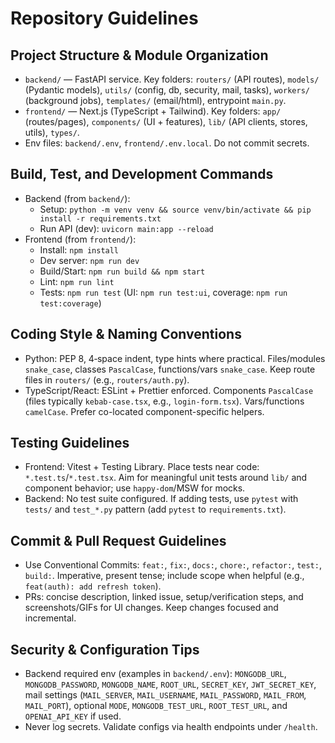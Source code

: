 # Repository Guidelines

## Project Structure & Module Organization
- `backend/` — FastAPI service. Key folders: `routers/` (API routes), `models/` (Pydantic models), `utils/` (config, db, security, mail, tasks), `workers/` (background jobs), `templates/` (email/html), entrypoint `main.py`.
- `frontend/` — Next.js (TypeScript + Tailwind). Key folders: `app/` (routes/pages), `components/` (UI + features), `lib/` (API clients, stores, utils), `types/`.
- Env files: `backend/.env`, `frontend/.env.local`. Do not commit secrets.

## Build, Test, and Development Commands
- Backend (from `backend/`):
  - Setup: `python -m venv venv && source venv/bin/activate && pip install -r requirements.txt`
  - Run API (dev): `uvicorn main:app --reload`
- Frontend (from `frontend/`):
  - Install: `npm install`
  - Dev server: `npm run dev`
  - Build/Start: `npm run build && npm start`
  - Lint: `npm run lint`
  - Tests: `npm run test` (UI: `npm run test:ui`, coverage: `npm run test:coverage`)

## Coding Style & Naming Conventions
- Python: PEP 8, 4‑space indent, type hints where practical. Files/modules `snake_case`, classes `PascalCase`, functions/vars `snake_case`. Keep route files in `routers/` (e.g., `routers/auth.py`).
- TypeScript/React: ESLint + Prettier enforced. Components `PascalCase` (files typically `kebab-case.tsx`, e.g., `login-form.tsx`). Vars/functions `camelCase`. Prefer co-located component-specific helpers.

## Testing Guidelines
- Frontend: Vitest + Testing Library. Place tests near code: `*.test.ts`/`*.test.tsx`. Aim for meaningful unit tests around `lib/` and component behavior; use `happy-dom`/MSW for mocks.
- Backend: No test suite configured. If adding tests, use `pytest` with `tests/` and `test_*.py` pattern (add `pytest` to `requirements.txt`).

## Commit & Pull Request Guidelines
- Use Conventional Commits: `feat:`, `fix:`, `docs:`, `chore:`, `refactor:`, `test:`, `build:`. Imperative, present tense; include scope when helpful (e.g., `feat(auth): add refresh token`).
- PRs: concise description, linked issue, setup/verification steps, and screenshots/GIFs for UI changes. Keep changes focused and incremental.

## Security & Configuration Tips
- Backend required env (examples in `backend/.env`): `MONGODB_URL`, `MONGODB_PASSWORD`, `MONGODB_NAME`, `ROOT_URL`, `SECRET_KEY`, `JWT_SECRET_KEY`, mail settings (`MAIL_SERVER`, `MAIL_USERNAME`, `MAIL_PASSWORD`, `MAIL_FROM`, `MAIL_PORT`), optional `MODE`, `MONGODB_TEST_URL`, `ROOT_TEST_URL`, and `OPENAI_API_KEY` if used.
- Never log secrets. Validate configs via health endpoints under `/health`.
